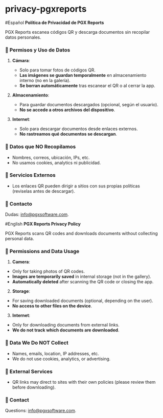 # privacy-pgxreports

#Español
**Política de Privacidad de PGX Reports**  

PGX Reports escanea códigos QR y descarga documentos sin recopilar datos personales.  

### 🔧 Permisos y Uso de Datos  
1. **Cámara**:  
   - Solo para tomar fotos de códigos QR.  
   - **Las imágenes se guardan temporalmente** en almacenamiento interno (no en la galería).  
   - **Se borran automáticamente** tras escanear el QR o al cerrar la app.  

2. **Almacenamiento**:  
   - Para guardar documentos descargados (opcional, según el usuario).  
   - **No se accede a otros archivos del dispositivo**.  

3. **Internet**:  
   - Solo para descargar documentos desde enlaces externos.  
   - **No rastreamos qué documentos se descargan**.  

### 🚫 Datos que NO Recopilamos  
- Nombres, correos, ubicación, IPs, etc.  
- No usamos cookies, analytics ni publicidad.  

### 📍 Servicios Externos  
- Los enlaces QR pueden dirigir a sitios con sus propias políticas (reviselas antes de descargar).  

### 📧 Contacto  
Dudas: info@pgxsoftware.com. 

#English
**PGX Reports Privacy Policy**

PGX Reports scans QR codes and downloads documents without collecting personal data.

### 🔧 Permissions and Data Usage
1. **Camera**:
- Only for taking photos of QR codes.
- **Images are temporarily saved** in internal storage (not in the gallery).
- **Automatically deleted** after scanning the QR code or closing the app.

2. **Storage**:
- For saving downloaded documents (optional, depending on the user).
- **No access to other files on the device**.

3. **Internet**:
- Only for downloading documents from external links.
- **We do not track which documents are downloaded**.

### 🚫 Data We Do NOT Collect
- Names, emails, location, IP addresses, etc.
- We do not use cookies, analytics, or advertising.

### 📍 External Services
- QR links may direct to sites with their own policies (please review them before downloading).

### 📧 Contact
Questions: info@pgxsoftware.com.
